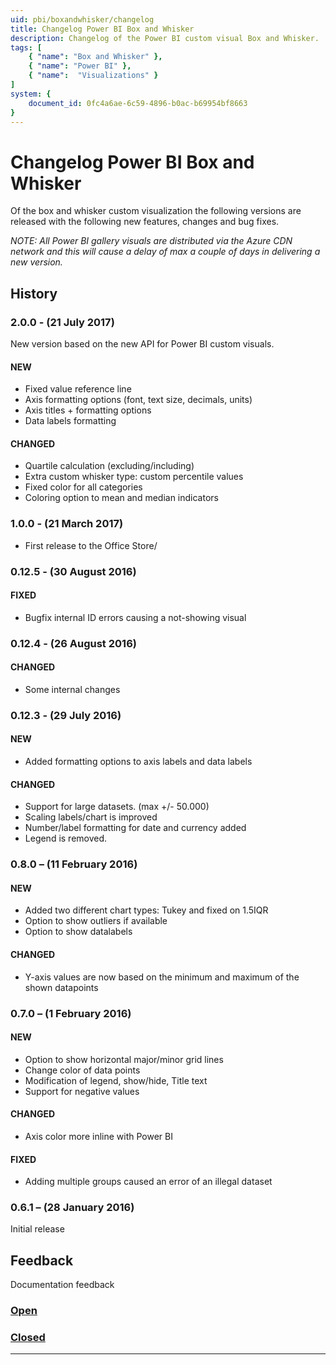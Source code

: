 ```yaml
---
uid: pbi/boxandwhisker/changelog
title: Changelog Power BI Box and Whisker
description: Changelog of the Power BI custom visual Box and Whisker.
tags: [
    { "name": "Box and Whisker" }, 
    { "name": "Power BI" },
    { "name":  "Visualizations" }
]
system: {
    document_id: 0fc4a6ae-6c59-4896-b0ac-b69954bf8663
}
---
```

# Changelog Power BI Box and Whisker

Of the box and whisker custom visualization the following versions are released with the following new features, changes and bug fixes.

*NOTE: All Power BI gallery visuals are distributed via the Azure CDN network and this will cause a delay of max a couple of days in delivering a new version.*

## History

### 2.0.0 - (21 July 2017)

New version based on the new API for Power BI custom visuals.

#### NEW

- Fixed value reference line
- Axis formatting options (font, text size, decimals, units)
- Axis titles + formatting options
- Data labels formatting

#### CHANGED

- Quartile calculation (excluding/including)
- Extra custom whisker type: custom percentile values
- Fixed color for all categories
- Coloring option to mean and median indicators

### 1.0.0 - (21 March 2017)

- First release to the Office Store/

### 0.12.5 - (30 August 2016)

#### FIXED

- Bugfix internal ID errors causing a not-showing visual

### 0.12.4 - (26 August 2016)

#### CHANGED

- Some internal changes

### 0.12.3 - (29 July 2016)

#### NEW

- Added formatting options to axis labels and data labels

#### CHANGED

- Support for large datasets. (max +/- 50.000)
- Scaling labels/chart is improved
- Number/label formatting for date and currency added
- Legend is removed.

### 0.8.0 – (11 February 2016)

#### NEW

- Added two different chart types: Tukey and fixed on 1.5IQR
- Option to show outliers if available
- Option to show datalabels

#### CHANGED

- Y-axis values are now based on the minimum and maximum of the shown datapoints

### 0.7.0 – (1 February 2016)

#### NEW

- Option to show horizontal major/minor grid lines
- Change color of data points
- Modification of legend, show/hide, Title text
- Support for negative values

#### CHANGED

- Axis color more inline with Power BI

#### FIXED

- Adding multiple groups caused an error of an illegal dataset

### 0.6.1 – (28 January 2016)

Initial release

## Feedback

Documentation feedback

### [**Open**](#tab/docs-open)

### [**Closed**](#tab/docs-closed)

***